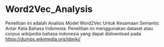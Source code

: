 # Word2Vec_Analysis

Penelitian ini adalah Analisis Model Word2Vec Untuk Kesamaan Semantic Antar Kata Bahasa Indonesia. Penelitian ini menggunakan dataset atau corpus wikipedia bahasa indonesia yang dapat didownload pada https://dumps.wikimedia.org/idwiki/
